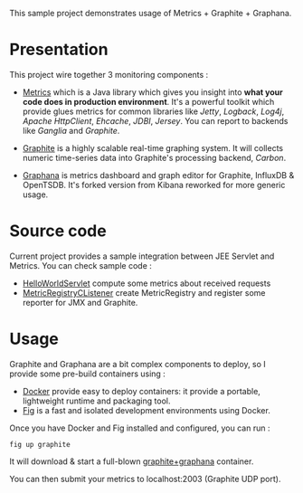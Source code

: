 This sample project demonstrates usage of Metrics + Graphite + Graphana.
         
Presentation
============
This project wire together 3 monitoring components :

+ [Metrics](https://dropwizard.github.io/metrics/) which is a Java library which gives you insight into **what your code does in production environment**.
It's a powerful toolkit which provide glues metrics for common libraries like _Jetty_, _Logback_, _Log4j_, _Apache HttpClient_, _Ehcache_, _JDBI_, _Jersey_.
You can report to backends like _Ganglia_ and _Graphite_.

+ [Graphite](http://graphite.wikidot.com/) is a highly scalable real-time graphing system.
It will collects numeric time-series data into Graphite's processing backend, _Carbon_.

+ [Graphana](http://grafana.org/) is metrics dashboard and graph editor for Graphite, InfluxDB & OpenTSDB.
It's forked version from Kibana reworked for more generic usage. 

Source code
===========
Current project provides a sample integration between JEE Servlet and Metrics. You can check sample code :

+ [HelloWorldServlet](/drazzib/metrics-sample/blob/master/src/main/java/com/drazzib/metrics/HelloWorldServlet.java) compute some metrics about received requests
+ [MetricRegistryCListener](/drazzib/metrics-sample/blob/master/src/main/java/com/drazzib/metrics/MetricRegistryCListener.java) create MetricRegistry and
  register some reporter for JMX and Graphite.

Usage
=====
Graphite and Graphana are a bit complex components to deploy, so I provide some pre-build containers using :

+ [Docker](https://www.docker.com/) provide easy to deploy containers: it provide a portable, lightweight runtime and packaging tool.
+ [Fig](http://www.fig.sh) is a fast and isolated development environments using Docker.

Once you have Docker and Fig installed and configured, you can run :

```
fig up graphite
```

It will download & start a full-blown [graphite+graphana](https://registry.hub.docker.com/u/kamon/grafana_graphite/) container.

You can then submit your metrics to localhost:2003 (Graphite UDP port).

